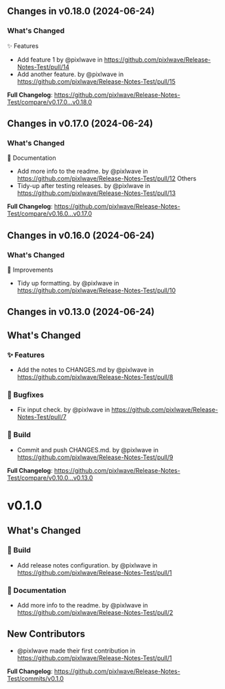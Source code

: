 ## Changes in v0.18.0 (2024-06-24)

### What's Changed
✨ Features
* Add feature 1 by @pixlwave in https://github.com/pixlwave/Release-Notes-Test/pull/14
* Add another feature. by @pixlwave in https://github.com/pixlwave/Release-Notes-Test/pull/15


**Full Changelog**: https://github.com/pixlwave/Release-Notes-Test/compare/v0.17.0...v0.18.0

## Changes in v0.17.0 (2024-06-24)

### What's Changed
📄 Documentation
* Add more info to the readme. by @pixlwave in https://github.com/pixlwave/Release-Notes-Test/pull/12
Others
* Tidy-up after testing releases. by @pixlwave in https://github.com/pixlwave/Release-Notes-Test/pull/13


**Full Changelog**: https://github.com/pixlwave/Release-Notes-Test/compare/v0.16.0...v0.17.0

## Changes in v0.16.0 (2024-06-24)

### What's Changed
🙌 Improvements
* Tidy up formatting. by @pixlwave in https://github.com/pixlwave/Release-Notes-Test/pull/10

## Changes in v0.13.0 (2024-06-24)

## What's Changed
### ✨ Features
* Add the notes to CHANGES.md by @pixlwave in https://github.com/pixlwave/Release-Notes-Test/pull/8
### 🐛 Bugfixes
* Fix input check. by @pixlwave in https://github.com/pixlwave/Release-Notes-Test/pull/7
### 🧱 Build
* Commit and push CHANGES.md. by @pixlwave in https://github.com/pixlwave/Release-Notes-Test/pull/9


**Full Changelog**: https://github.com/pixlwave/Release-Notes-Test/compare/v0.10.0...v0.13.0

# v0.1.0
## What's Changed
### 🧱 Build
* Add release notes configuration. by @pixlwave in https://github.com/pixlwave/Release-Notes-Test/pull/1
### 📄 Documentation
* Add more info to the readme. by @pixlwave in https://github.com/pixlwave/Release-Notes-Test/pull/2

## New Contributors
* @pixlwave made their first contribution in https://github.com/pixlwave/Release-Notes-Test/pull/1

**Full Changelog**: https://github.com/pixlwave/Release-Notes-Test/commits/v0.1.0

